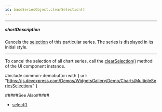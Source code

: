 ```yaml
---
id: baseSeriesObject.clearSelection()
---
```

---
##### shortDescription
Cancels the [selection](/api-reference/10%20UI%20Components/dxChart/5%20Series%20Types/CommonSeries/selectionMode.md '{basewidgetpath}/Configuration/series/#selectionMode') of this particular series. The series is displayed in its initial style.

---
To cancel the selection of all chart series, call the [clearSelection()](/api-reference/10%20UI%20Components/BaseChart/3%20Methods/clearSelection().md '{basewidgetpath}/Methods/#clearSelection') method of the UI component instance.

#include common-demobutton with {
    url: "https://js.devexpress.com/Demos/WidgetsGallery/Demo/Charts/MultipleSeriesSelection/"
}

#####See Also#####
- [select()](/api-reference/10%20UI%20Components/BaseChart/7%20Chart%20Elements/Series/3%20Methods/select().md '{basewidgetpath}/Chart_Elements/Series/Methods/#select')